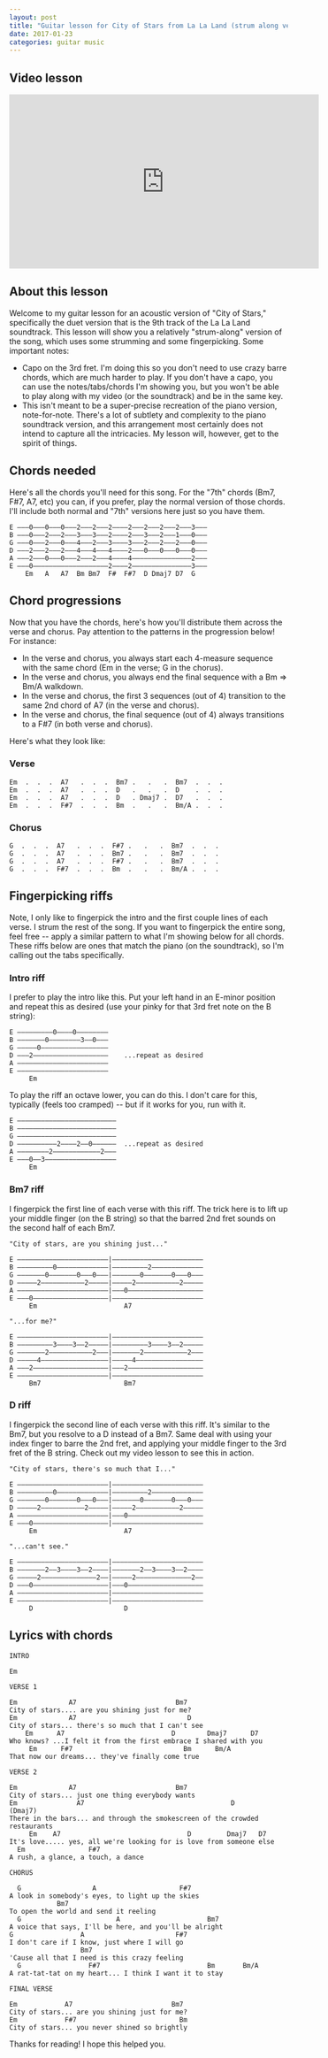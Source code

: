 ```yaml
---
layout: post
title: "Guitar lesson for City of Stars from La La Land (strum along version)"
date: 2017-01-23
categories: guitar music
---
```


## Video lesson

<iframe width="560" height="315" src="https://www.youtube.com/embed/caBDotrfiLc" frameborder="0" allowfullscreen></iframe>

## About this lesson

Welcome to my guitar lesson for an acoustic version of "City of Stars," specifically the duet version that is the 9th track of the La La Land soundtrack. This lesson will show you a relatively "strum-along" version of the song, which uses some strumming and some fingerpicking. Some important notes:

- Capo on the 3rd fret. I'm doing this so you don't need to use crazy barre chords, which are much harder to play. If you don't have a capo, you can use the notes/tabs/chords I'm showing you, but you won't be able to play along with my video (or the soundtrack) and be in the same key.
- This isn't meant to be a super-precise recreation of the piano version, note-for-note. There's a lot of subtlety and complexity to the piano soundtrack version, and this arrangement most certainly does not intend to capture all the intricacies. My lesson will, however, get to the spirit of things.

## Chords needed

Here's all the chords you'll need for this song. For the "7th" chords (Bm7, F#7, A7, etc) you can, if you prefer, play the normal version of those chords. I'll include both normal and "7th" versions here just so you have them.

    E –––0–––0–––0–––2–––2–––2––––2–––2–––2–––2–––3–––
    B –––0–––2–––2–––3–––3–––2––––2–––3–––2–––1–––0–––
    G –––0–––2–––0–––4–––2–––3––––3–––2–––2–––2–––0–––
    D –––2–––2–––2–––4–––4–––4––––2–––0–––0–––0–––0–––
    A –––2–––0–––0–––2–––2–––4––––4–––––––––––––––2–––
    E –––0–––––––––––––––––––2––––2–––––––––––––––3–––
        Em   A   A7  Bm Bm7  F#  F#7  D Dmaj7 D7  G

## Chord progressions

Now that you have the chords, here's how you'll distribute them across the verse and chorus. Pay attention to the patterns in the progression below! For instance:

- In the verse and chorus, you always start each 4-measure sequence with the same chord (Em in the verse; G in the chorus).
- In the verse and chorus, you always end the final sequence with a Bm => Bm/A walkdown.
- In the verse and chorus, the first 3 sequences (out of 4) transition to the same 2nd chord of A7 (in the verse and chorus).
- In the verse and chorus, the final sequence (out of 4) always transitions to a F#7 (in both verse and chorus).

Here's what they look like:

### Verse

    Em  .  .  .  A7   .  .  .  Bm7 .   .   .  Bm7  .  .  .
    Em  .  .  .  A7   .  .  .  D   .   .   .  D    .  .  .
    Em  .  .  .  A7   .  .  .  D   . Dmaj7 .  D7   .  .  .
    Em  .  .  .  F#7  .  .  .  Bm  .   .   .  Bm/A .  .  .

### Chorus

    G  .  .  .  A7   .  .  .  F#7 .   .   .  Bm7  .  .  .
    G  .  .  .  A7   .  .  .  Bm7 .   .   .  Bm7  .  .  .
    G  .  .  .  A7   .  .  .  F#7 .   .   .  Bm7  .  .  .
    G  .  .  .  F#7  .  .  .  Bm  .   .   .  Bm/A .  .  .

## Fingerpicking riffs

Note, I only like to fingerpick the intro and the first couple lines of each verse. I strum the rest of the song. If you want to fingerpick the entire song, feel free -- apply a similar pattern to what I'm showing below for all chords. These riffs below are ones that match the piano (on the soundtrack), so I'm calling out the tabs specifically.

### Intro riff

I prefer to play the intro like this. Put your left hand in an E-minor position and repeat this as desired (use your pinky for that 3rd fret note on the B string):

    E –––––––––0––––0––––––––
    B –––––––0––––––––3––0–––
    G –––––0–––––––––––––––––
    D –––2–––––––––––––––––––    ...repeat as desired
    A –––––––––––––––––––––––
    E –––––––––––––––––––––––
         Em

To play the riff an octave lower, you can do this. I don't care for this, typically (feels too cramped) -- but if it works for you, run with it.

    E –––––––––––––––––––––––––
    B –––––––––––––––––––––––––
    G –––––––––––––––––––––––––
    D ––––––––––2––––2––0––––––  ...repeat as desired
    A ––––––––2––––––––––––2–––
    E –––0––3––––––––––––––––––
         Em

### Bm7 riff

I fingerpick the first line of each verse with this riff. The trick here is to lift up your middle finger (on the B string) so that the barred 2nd fret sounds on the second half of each Bm7.

    "City of stars, are you shining just..."

    E –––––––––––––––––––––––|–––––––––––––––––––––––
    B –––––––––0–––––––––––––|–––––––––2–––––––––––––
    G –––––––0–––––––0–––0–––|–––––––0–––––––0–––0–––
    D –––––2–––––––––––2–––––|–––––2–––––––––––2–––––
    A –––––––––––––––––––––––|–––0–––––––––––––––––––
    E –––0–––––––––––––––––––|–––––––––––––––––––––––
         Em                      A7

    "...for me?"

    E –––––––––––––––––––––––|–––––––––––––––––––––––
    B –––––––––3––––3––2–––––|–––––––––3––––3––2–––––
    G –––––––2–––––––––––2–––|–––––––2–––––––––––2–––
    D –––––4–––––––––––––––––|–––––4–––––––––––––––––
    A –––2–––––––––––––––––––|–––2–––––––––––––––––––
    E –––––––––––––––––––––––|–––––––––––––––––––––––
         Bm7                     Bm7

### D riff

I fingerpick the second line of each verse with this riff. It's similar to the Bm7, but you resolve to a D instead of a Bm7. Same deal with using your index finger to barre the 2nd fret, and applying your middle finger to the 3rd fret of the B string. Check out my video lesson to see this in action.

    "City of stars, there's so much that I..."

    E –––––––––––––––––––––––|–––––––––––––––––––––––
    B –––––––––0–––––––––––––|–––––––––2–––––––––––––
    G –––––––0–––––––0–––0–––|–––––––0–––––––0–––0–––
    D –––––2–––––––––––2–––––|–––––2–––––––––––2–––––
    A –––––––––––––––––––––––|–––0–––––––––––––––––––
    E –––0–––––––––––––––––––|–––––––––––––––––––––––
         Em                      A7

    "...can't see."

    E –––––––––––––––––––––––|–––––––––––––––––––––––
    B –––––––2––3––––3––2––––|–––––––2––3––––3––2––––
    G –––––2––––––––––––––2––|–––––2––––––––––––––2––
    D –––0–––––––––––––––––––|–––0–––––––––––––––––––
    A –––––––––––––––––––––––|–––––––––––––––––––––––
    E –––––––––––––––––––––––|–––––––––––––––––––––––
         D                       D

## Lyrics with chords

    INTRO

    Em

    VERSE 1

    Em             A7                         Bm7
    City of stars.... are you shining just for me?
    Em             A7                            D
    City of stars... there's so much that I can't see
        Em      A7                           D        Dmaj7      D7
    Who knows? ...I felt it from the first embrace I shared with you
         Em      F#7                            Bm      Bm/A
    That now our dreams... they've finally come true

    VERSE 2

    Em             A7                         Bm7
    City of stars... just one thing everybody wants
    Em               A7                                     D           (Dmaj7)
    There in the bars... and through the smokescreen of the crowded restaurants
         Em    A7                                D         Dmaj7   D7
    It's love..... yes, all we're looking for is love from someone else
      Em                F#7
    A rush, a glance, a touch, a dance

    CHORUS

      G                  A                     F#7
    A look in somebody's eyes, to light up the skies
                Bm7
    To open the world and send it reeling
      G                        A                      Bm7
    A voice that says, I'll be here, and you'll be alright
    G                 A                       F#7
    I don't care if I know, just where I will go
                      Bm7
    'Cause all that I need is this crazy feeling
      G                 F#7                           Bm       Bm/A
    A rat-tat-tat on my heart... I think I want it to stay

    FINAL VERSE

    Em            A7                         Bm7
    City of stars... are you shining just for me?
    Em            F#7                          Bm
    City of stars... you never shined so brightly

Thanks for reading! I hope this helped you.
